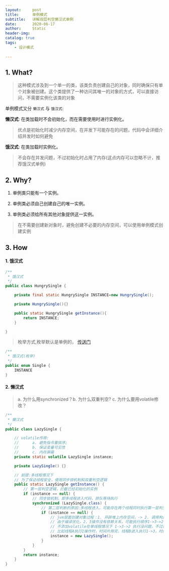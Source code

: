 ```yaml
---
layout:     post
title:      单例模式
subtitle:   详解双层判空懒汉式单例
date:       2020-06-17
author:     Static
header-img: 
catalog: true
tags:
    - 设计模式
    
---
```


## 1. What?

> 这种模式涉及到一个单一的类，该类负责创建自己的对象，同时确保只有单个对象被创建。这个类提供了一种访问其唯一的对象的方式，可以直接访问，不需要实例化该类的对象

单例模式又分 `懒汉式` 与 `饿汉式`:

**懒汉式**: 在类加载时不会初始化，而在需要使用时进行实例化。

> 优点是初始化时减少内存空间，在并发下可能存在的问题，代码中会详细介绍并发时如何避免

**饿汉式**: 在类加载时实例化。

> 不会存在并发问题，不过初始化时占用了内存(这点内存可以忽略不计，推荐饿汉式单例)


## 2. Why?

1. 单例类只能有一个实例。

2. 单例类必须自己创建自己的唯一实例。

3. 单例类必须给所有其他对象提供这一实例。

> 在不需要创建新对象时，避免创建不必要的内存空间，可以使用单例模式创建实例

## 3. How

#### 1.  饿汉式

```java
/**
 * 饿汉式
 */
public class HungrySingle {

    private final static HungrySingle INSTANCE=new HungrySingle();

    private HungrySingle(){}

    public static HungrySingle getInstance(){
        return INSTANCE;
    }

}
```

> 枚举方式,枚举默认是单例的， [传送门](http://whvixd.com/2018/06/28/JavaEnum/)

```java
/**
 * 饿汉式(枚举)
 */
public enum Single {
    INSTANCE
}
```

#### 2. 懒汉式

> a. 为什么用synchronized？b. 为什么双重判空? c. 为什么要用volatile修改？

```java
/**
 * 懒汉式
 */
public class LazySingle {

    // volatile作用:
    //      a. 避免指令重排序;
    //      b. 保证变量可见性
    //      c. 内存屏蔽
    private static volatile LazySingle instance;

    private LazySingle() {}

    // 前提:多线程情况下
    // 为了保证线程安全，使用同步锁机制和双重判空逻辑
    public static LazySingle getInstance() {
        // 第一层判空逻辑，拦截已经初始化的实例
        if (instance == null) {
            // 同步锁机制，即多线程进入代码，排队等待执行
            synchronized (LazySingle.class) {
                // 第二层判断的原因:多线程进入，可能存在两个线程同时执行第一层判空，需要再次判断是否为空，若没有判空逻辑，则会出现创建多个实例的问题
                if (instance == null) {
                    // jvm层面创建对象过程：1. 开辟堆上内存空间，-> 2. 调用构造方法，-> 3. 分配指针指向实例对象的内存地址
                    // 由于编译优化，2、3操作没有依赖关系，可能执行顺序1->3->2，也可能是1->2->3，不过volatile可避免指令重排序，则顺序执行:1->2->3
                    // 不添加volatile在单线程情况下 1->3->2 执行没问题，不过在多线程下可能会有问题
                    // 比如线程A执行1操作时，时间片用完，线程B进入执行1->3，时间片用完，线程A继续执行，发现不为空，直接返回，其实还没有执行构造方法，对象还是没有实例化
                    instance = new LazySingle();
                }
            }
        }
        return instance;
    }
}
```